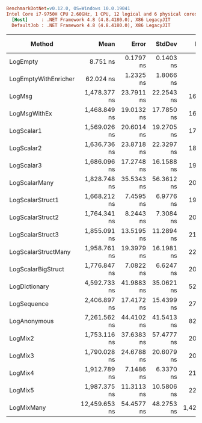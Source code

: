 ``` ini

BenchmarkDotNet=v0.12.0, OS=Windows 10.0.19041
Intel Core i7-9750H CPU 2.60GHz, 1 CPU, 12 logical and 6 physical cores
  [Host]     : .NET Framework 4.8 (4.8.4180.0), X86 LegacyJIT
  DefaultJob : .NET Framework 4.8 (4.8.4180.0), X86 LegacyJIT


```
|               Method |          Mean |      Error |     StdDev |    Ratio | RatioSD |  Gen 0 | Gen 1 | Gen 2 | Allocated |
|--------------------- |--------------:|-----------:|-----------:|---------:|--------:|-------:|------:|------:|----------:|
|             LogEmpty |      8.751 ns |  0.1797 ns |  0.1403 ns |     1.00 |    0.00 |      - |     - |     - |         - |
| LogEmptyWithEnricher |     62.024 ns |  1.2325 ns |  1.8066 ns |     7.18 |    0.24 | 0.0052 |     - |     - |      28 B |
|               LogMsg |  1,478.377 ns | 23.7911 ns | 22.2543 ns |   169.07 |    3.37 | 0.0153 |     - |     - |      84 B |
|         LogMsgWithEx |  1,468.849 ns | 19.0132 ns | 17.7850 ns |   167.95 |    3.07 | 0.0153 |     - |     - |      84 B |
|           LogScalar1 |  1,569.026 ns | 20.6014 ns | 19.2705 ns |   179.34 |    4.24 | 0.0401 |     - |     - |     216 B |
|           LogScalar2 |  1,636.736 ns | 23.8718 ns | 22.3297 ns |   186.98 |    4.51 | 0.0458 |     - |     - |     240 B |
|           LogScalar3 |  1,686.096 ns | 17.2748 ns | 16.1588 ns |   192.91 |    3.99 | 0.0496 |     - |     - |     264 B |
|        LogScalarMany |  1,828.748 ns | 35.5343 ns | 56.3612 ns |   205.19 |    4.65 | 0.0687 |     - |     - |     369 B |
|     LogScalarStruct1 |  1,668.212 ns |  7.4595 ns |  6.9776 ns |   190.58 |    2.91 | 0.0420 |     - |     - |     228 B |
|     LogScalarStruct2 |  1,764.341 ns |  8.2443 ns |  7.3084 ns |   201.71 |    3.48 | 0.0496 |     - |     - |     264 B |
|     LogScalarStruct3 |  1,855.091 ns | 13.5195 ns | 11.2894 ns |   211.96 |    4.54 | 0.0572 |     - |     - |     300 B |
|  LogScalarStructMany |  1,958.761 ns | 19.3979 ns | 16.1981 ns |   223.96 |    3.99 | 0.0763 |     - |     - |     417 B |
|   LogScalarBigStruct |  1,776.847 ns |  7.0822 ns |  6.6247 ns |   203.14 |    3.24 | 0.0515 |     - |     - |     272 B |
|        LogDictionary |  4,592.733 ns | 41.9883 ns | 35.0621 ns |   525.24 |    9.99 | 0.2441 |     - |     - |    1294 B |
|          LogSequence |  2,406.897 ns | 17.4172 ns | 15.4399 ns |   275.09 |    5.13 | 0.0839 |     - |     - |     453 B |
|         LogAnonymous |  7,261.562 ns | 44.4102 ns | 41.5413 ns |   828.68 |   14.67 | 0.3586 |     - |     - |    1915 B |
|              LogMix2 |  1,753.116 ns | 37.6383 ns | 57.4777 ns |   204.38 |    8.01 | 0.0477 |     - |     - |     252 B |
|              LogMix3 |  1,790.028 ns | 24.6788 ns | 20.6079 ns |   204.49 |    3.03 | 0.0553 |     - |     - |     292 B |
|              LogMix4 |  1,912.789 ns |  7.1486 ns |  6.3370 ns |   218.67 |    4.09 | 0.0801 |     - |     - |     421 B |
|              LogMix5 |  1,987.375 ns | 11.3113 ns | 10.5806 ns |   227.16 |    3.70 | 0.0839 |     - |     - |     457 B |
|           LogMixMany | 12,459.653 ns | 54.4577 ns | 48.2753 ns | 1,424.64 |   24.00 | 0.7019 |     - |     - |    3702 B |
